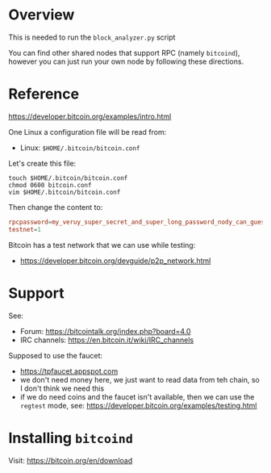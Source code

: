 # Overview
This is needed to run the `block_analyzer.py` script

You can find other shared nodes that support RPC (namely `bitcoind`), however you can just run your own node by following these directions.

# Reference
https://developer.bitcoin.org/examples/intro.html

One Linux a configuration file will be read from:
* Linux: `$HOME/.bitcoin/bitcoin.conf`

Let's create this file:
```shell
touch $HOME/.bitcoin/bitcoin.conf
chmod 0600 bitcoin.conf
vim $HOME/.bitcoin/bitcoin.conf
```
Then change the content to:
```conf
rpcpassword=my_veruy_super_secret_and_super_long_password_nody_can_guess
testnet=1
```

Bitcoin has a test network that we can use while testing:
* https://developer.bitcoin.org/devguide/p2p_network.html

# Support
See:
* Forum: https://bitcointalk.org/index.php?board=4.0
* IRC channels: https://en.bitcoin.it/wiki/IRC_channels

Supposed to use the faucet:
* https://tpfaucet.appspot.com
* we don't need money here, we just want to read data from teh chain, so I don't think we need this
* if we do need coins and the faucet isn't available, then we can use the `regtest` mode, see:
  https://developer.bitcoin.org/examples/testing.html


# Installing `bitcoind`
Visit: https://bitcoin.org/en/download

